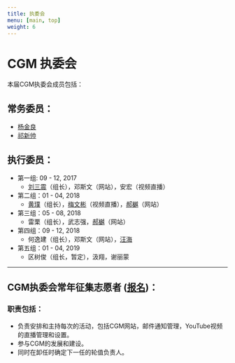 ```yaml
---
title: 执委会
menu: [main, top]
weight: 6
---
```



# CGM 执委会

本届CGM执委会成员包括：

## 常务委员：
- [杨金良](http://jyanglab.com/)
- [祁新帅](http://xinshuaiqi.weebly.com/)

## 执行委员：
- 第一组: 09 - 12, 2017
  - [刘三震](http://plantgenomics.ksu.edu/liulab)（组长），邓斯文（网站），安宏（视频直播）
- 第二组：01 - 04, 2018
  - [黄璞](https://scholar.google.com/citations?user=r5cGFI8AAAAJ&hl=en)（组长），[梅文彬](https://wenbinmei.github.io/)（视频直播），[郝樾](https://yueyvettehao.github.io/)（网站）
- 第三组：05 - 08, 2018
  - 雷栗（组长），武志强，[郝樾](https://yueyvettehao.github.io/)（网站）
- 第四组：09 - 12, 2018
  - 何逸建（组长），邓斯文（网站），[汪海](https://tangscholars.ciifad.cornell.edu/people/hai-wang/)
- 第五组：01 - 04, 2019
  - 区树俊（组长，暂定），汲翔，谢丽蒙


------------------

## CGM执委会常年征集志愿者 ([报名](https://goo.gl/forms/9zcXWwyhvdIzuKeT2))：

### 职责包括：
- 负责安排和主持每次的活动，包括CGM网站，邮件通知管理，YouTube视频的直播管理和设置。
- 参与CGM的发展和建设。
- 同时在卸任时确定下一任的轮值负责人。

